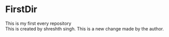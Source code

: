 # FirstDir
This is my first every repository
<br>
This is created by shreshth singh.
This is a new change made by the author.
